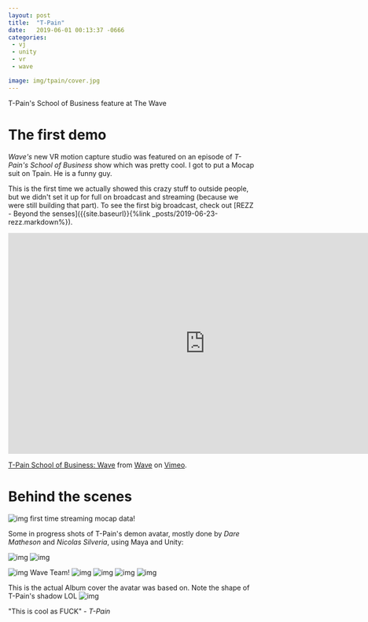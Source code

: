 ```yaml
---
layout: post
title:  "T-Pain"
date:   2019-06-01 00:13:37 -0666
categories: 
 - vj
 - unity
 - vr 
 - wave

image: img/tpain/cover.jpg
---
```


T-Pain's School of Business feature at The Wave
<!--more-->
# The first demo

*Wave's* new VR motion capture studio was featured on an episode of *T-Pain's School of Business* show which was pretty cool. I got to put a Mocap suit on Tpain. He is a funny guy.

This is the first time we actually showed this crazy stuff to outside people, but we didn't set it up for full on broadcast and streaming (because we were still building that part). To see the first big broadcast, check out [REZZ - Beyond the senses]({{site.baseurl}}{%link _posts/2019-06-23-rezz.markdown%}).

<iframe src="https://player.vimeo.com/video/353940491" width="800" height="450" frameborder="0" allow="autoplay; fullscreen" allowfullscreen></iframe>
<p><a href="https://vimeo.com/353940491">T-Pain School of Business: Wave</a> from <a href="https://vimeo.com/thewavevr">Wave</a> on <a href="https://vimeo.com">Vimeo</a>.</p>


# Behind the scenes

![img](/assets/img/tpain/dummy.gif)
first time streaming mocap data!

Some in progress shots of T-Pain's demon avatar, mostly done by *Dare Matheson* and *Nicolas Silveria*, using Maya and Unity:

![img](/assets/img/tpain/3.jpg)
![img](/assets/img/tpain/6.jpg)

![img](/assets/img/tpain/10.jpg)
Wave Team!
![img](/assets/img/tpain/9.jpg)
![img](/assets/img/tpain/11.jpg)
![img](/assets/img/tpain/12.jpg)
![img](/assets/img/tpain/13.jpg)

This is the actual Album cover the avatar was based on. Note the shape of T-Pain's shadow LOL 
![img](/assets/img/tpain/14.jpg)



"This is cool as FUCK" - *T-Pain*

